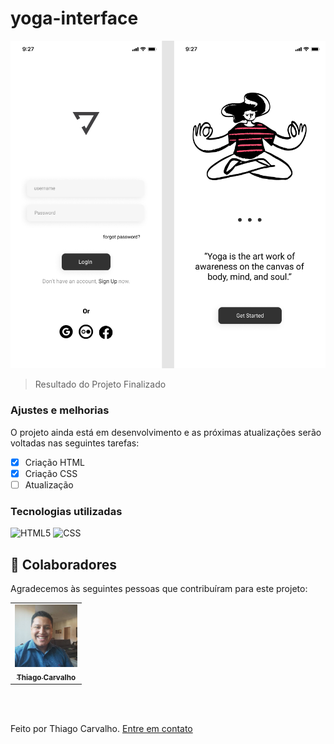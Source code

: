# yoga-interface

<img src=".//assets/finalized.png" alt="project finalized">

> Resultado do Projeto Finalizado

### Ajustes e melhorias

O projeto ainda está em desenvolvimento e as próximas atualizações serão voltadas nas seguintes tarefas:

- [x] Criação HTML
- [x] Criação CSS
- [ ] Atualização 

### Tecnologias utilizadas

  ![HTML5](https://img.shields.io/badge/-HTML5-333333?style=flat&logo=HTML5) ![CSS](https://img.shields.io/badge/-CSS-333333?style=flat&logo=CSS3&logoColor=1572B6)

## 🤝 Colaboradores

Agradecemos às seguintes pessoas que contribuíram para este projeto:

<table>
  <tr>
    <td align="center">
      <a href="https://www.linkedin.com/in/thiago-c-a47428142/">
        <img src=".//assets/eu.jpg" width="100px;" alt="Foto do Thiago"/><br>
        <sub>
          <b>Thiago Carvalho</b>
        </sub>
      </a>
    </td>
  </tr>
</table>
<br>
<br>

Feito por Thiago Carvalho. <a href="https://www.linkedin.com/in/thiago-c-a47428142/detail/contact-info/"> Entre em contato </a>
